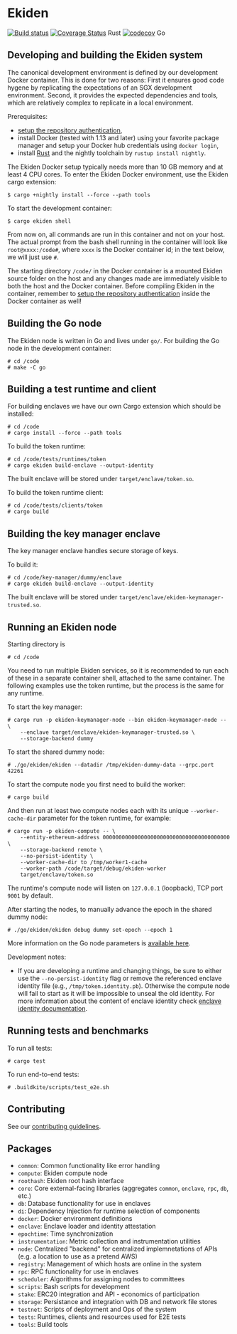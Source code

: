 # Ekiden

[![Build status](https://badge.buildkite.com/c9c541df92d421106cdf041e36fafe45677c5be63d330509d1.svg?branch=master)](https://buildkite.com/oasislabs/ekiden)
[![Coverage Status](https://coveralls.io/repos/github/oasislabs/ekiden/badge.svg?t=HsLWgi)](https://coveralls.io/github/oasislabs/ekiden) Rust
[![codecov](https://codecov.io/gh/oasislabs/ekiden/branch/master/graph/badge.svg?token=DqjRsufMqf)](https://codecov.io/gh/oasislabs/ekiden) Go

## Developing and building the Ekiden system

The canonical development environment is defined by our development Docker
container. This is done for two reasons: First it ensures good code hygene by
replicating the expectations of an SGX development environment. Second, it
provides the expected dependencies and tools, which are relatively complex to
replicate in a local environment.

Prerequisites:
* [setup the repository authentication](https://github.com/oasislabs/runtime-ethereum#configuring-repository-authentication),
* install Docker (tested with 1.13 and later) using your favorite package
  manager and setup your Docker hub credentials using `docker login`,
* install [Rust](https://www.rust-lang.org) and the nightly toolchain by
  `rustup install nightly`.

The Ekiden Docker setup typically needs more than 10 GB memory and at least 4
CPU cores. To enter the Ekiden Docker environment, use the Ekiden cargo
extension:
```
$ cargo +nightly install --force --path tools
```

To start the development container:
```
$ cargo ekiden shell
```

From now on, all commands are run in this container and not on your host.  The
actual prompt from the bash shell running in the container will look like
`root@xxxx:/code#`, where `xxxx` is the Docker container id; in the text below,
we will just use `#`.

The starting directory `/code/` in the Docker container is a mounted Ekiden
source folder on the host and any changes made are immediately visible to both
the host and the Docker container. Before compiling Ekiden in the container,
remember to [setup the repository authentication](https://github.com/oasislabs/runtime-ethereum#configuring-repository-authentication) inside the Docker container as well!

## Building the Go node

The Ekiden node is written in Go and lives under `go/`. For building the Go node in
the development container:
```
# cd /code
# make -C go
```

## Building a test runtime and client

For building enclaves we have our own Cargo extension which should be installed:
```
# cd /code
# cargo install --force --path tools
```

To build the token runtime:
```
# cd /code/tests/runtimes/token
# cargo ekiden build-enclave --output-identity
```

The built enclave will be stored under `target/enclave/token.so`.

To build the token runtime client:
```
# cd /code/tests/clients/token
# cargo build
```

## Building the key manager enclave

The key manager enclave handles secure storage of keys.

To build it:
```
# cd /code/key-manager/dummy/enclave
# cargo ekiden build-enclave --output-identity
```

The built enclave will be stored under `target/enclave/ekiden-keymanager-trusted.so`.


## Running an Ekiden node

Starting directory is
```
# cd /code
```

You need to run multiple Ekiden services, so it is recommended to run each of
these in a separate container shell, attached to the same container. The
following examples use the token runtime, but the process is the same for any
runtime.

To start the key manager:
```
# cargo run -p ekiden-keymanager-node --bin ekiden-keymanager-node -- \
    --enclave target/enclave/ekiden-keymanager-trusted.so \
    --storage-backend dummy
```

To start the shared dummy node:
```
# ./go/ekiden/ekiden --datadir /tmp/ekiden-dummy-data --grpc.port 42261
```

To start the compute node you first need to build the worker:
```
# cargo build
```

And then run at least two compute nodes each with its unique
`--worker-cache-dir` parameter for the token runtime, for example:
```
# cargo run -p ekiden-compute -- \
    --entity-ethereum-address 0000000000000000000000000000000000000000 \
    --storage-backend remote \
    --no-persist-identity \
    --worker-cache-dir to /tmp/worker1-cache
    --worker-path /code/target/debug/ekiden-worker
    target/enclave/token.so
```

The runtime's compute node will listen on `127.0.0.1` (loopback), TCP port
`9001` by default.

After starting the nodes, to manually advance the epoch in the shared dummy
node:
```
# ./go/ekiden/ekiden debug dummy set-epoch --epoch 1
```

More information on the Go node parameters is [available here](go/README.md).

Development notes:

* If you are developing a runtime and changing things, be sure to either use the `--no-persist-identity` flag or remove the referenced enclave identity file (e.g., `/tmp/token.identity.pb`). Otherwise the compute node will fail to start as it will be impossible to unseal the old identity. For more information about the content of enclave identity check [enclave identity documentation](docs/enclave-identity.md#state).

## Running tests and benchmarks

To run all tests:
```
# cargo test
```

To run end-to-end tests:
```
# .buildkite/scripts/test_e2e.sh
```

## Contributing

See our [contributing guidelines](CONTRIBUTING.md).

## Packages
- `common`: Common functionality like error handling
- `compute`: Ekiden compute node
- `roothash`: Ekiden root hash interface
- `core`: Core external-facing libraries (aggregates `common`, `enclave`, `rpc`, `db`, etc.)
- `db`: Database functionality for use in enclaves
- `di`: Dependency Injection for runtime selection of components
- `docker`: Docker environment definitions
- `enclave`: Enclave loader and identity attestation
- `epochtime`: Time synchronization
- `instrumentation`: Metric collection and instrumentation utilities
- `node`: Centralized "backend" for centralized implemnetations of APIs (e.g. a location to use as a pretend AWS)
- `registry`: Management of which hosts are online in the system
- `rpc`: RPC functionality for use in enclaves
- `scheduler`: Algorithms for assigning nodes to committees
- `scripts`: Bash scripts for development
- `stake`: ERC20 integration and API - economics of participation
- `storage`: Persistance and integration with DB and network file stores
- `testnet`: Scripts of deployment and Ops of the system
- `tests`: Runtimes, clients and resources used for E2E tests
- `tools`: Build tools
